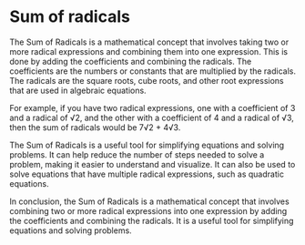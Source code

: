 # Sum of radicals

The Sum of Radicals is a mathematical concept that involves taking two or more radical expressions and combining them into one expression. This is done by adding the coefficients and combining the radicals. The coefficients are the numbers or constants that are multiplied by the radicals. The radicals are the square roots, cube roots, and other root expressions that are used in algebraic equations.

For example, if you have two radical expressions, one with a coefficient of 3 and a radical of √2, and the other with a coefficient of 4 and a radical of √3, then the sum of radicals would be 7√2 + 4√3.

The Sum of Radicals is a useful tool for simplifying equations and solving problems. It can help reduce the number of steps needed to solve a problem, making it easier to understand and visualize. It can also be used to solve equations that have multiple radical expressions, such as quadratic equations.

In conclusion, the Sum of Radicals is a mathematical concept that involves combining two or more radical expressions into one expression by adding the coefficients and combining the radicals. It is a useful tool for simplifying equations and solving problems.
